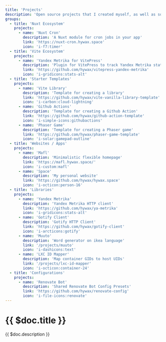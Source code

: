 ```yaml
---
title: 'Projects'
description: 'Open source projects that I created myself, as well as some that I contributed to.'
groups:
  - title: 'Nuxt Ecosystem'
    projects:
      - name: 'Nuxt Cron'
        description: 'A Nuxt module for cron jobs in your app'
        link: 'https://nuxt-cron.hywax.space'
        icon: 'i-f7:timer'
  - title: 'Vite Ecosystem'
    projects:
      - name: 'Yandex Metrika for VitePress'
        description: 'Plugin for VitePress to track Yandex Metrika statistics'
        link: 'https://github.com/hywax/vitepress-yandex-metrika'
        icon: 'i-gridicons:stats-alt'
  - title: 'Starter Templates'
    projects:
      - name: 'Vite Library'
        description: 'Template for creating a library'
        link: 'https://github.com/hywax/vite-vanilla-library-template'
        icon: 'i-carbon:cloud-lightning'
      - name: 'Github Actions'
        description: 'Template for creating a Github Action'
        link: 'https://github.com/hywax/github-action-template'
        icon: 'i-simple-icons:githubactions'
      - name: 'Phaser Game'
        description: 'Template for creating a Phaser game'
        link: 'https://github.com/hywax/phaser-game-template'
        icon: 'i-solar:gamepad-outline'
  - title: 'Websites / Apps'
    projects:
      - name: 'Mafl'
        description: 'Minimalistic flexible homepage'
        link: 'https://mafl.hywax.space/'
        icon: 'i-custom:mafl'
      - name: 'Space'
        description: 'My personal website'
        link: 'https://github.com/hywax/hywax.space'
        icon: 'i-octicon:person-16'
  - title: 'Libraries'
    projects:
      - name: 'Yandex Metrika'
        description: 'Yandex Metrika HTTP client'
        link: 'https://github.com/hywax/ya-metrika'
        icon: 'i-gridicons:stats-alt'
      - name: 'Gotify Client'
        description: 'Gotify HTTP Client'
        link: 'https://github.com/hywax/gotify-client'
        icon: 'i-arcticons:gotify'
      - name: 'Muuto'
        description: 'Word generator on ikea language'
        link: '/projects/muuto'
        icon: 'i-dashicons:text'
      - name: 'LXC ID Mapper'
        description: 'Map container GIDs to host UIDs'
        link: '/projects/lxc-id-mapper'
        icon: 'i-octicon:container-24'
  - title: 'Configurations'
    projects:
      - name: 'Renovate Bot'
        description: 'Shared Renovate Bot Config Presets'
        link: 'https://github.com/hywax/renovate-config'
        icon: 'i-file-icons:renovate'
---
```


# {{ $doc.title }}

{{ $doc.description }}
